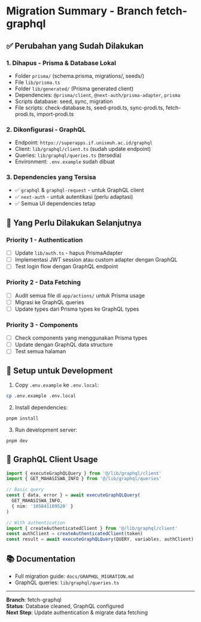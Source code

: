 # Migration Summary - Branch fetch-graphql

## ✅ Perubahan yang Sudah Dilakukan

### 1. Dihapus - Prisma & Database Lokal
- Folder `prisma/` (schema.prisma, migrations/, seeds/)
- File `lib/prisma.ts`
- Folder `lib/generated/` (Prisma generated client)
- Dependencies: `@prisma/client`, `@next-auth/prisma-adapter`, `prisma`
- Scripts database: seed, sync, migration
- File scripts: check-database.ts, seed-prodi.ts, sync-prodi.ts, fetch-prodi.ts, import-prodi.ts

### 2. Dikonfigurasi - GraphQL
- Endpoint: `https://superapps.if.unismuh.ac.id/graphql`
- Client: `lib/graphql/client.ts` (sudah update endpoint)
- Queries: `lib/graphql/queries.ts` (tersedia)
- Environment: `.env.example` sudah dibuat

### 3. Dependencies yang Tersisa
- ✅ `graphql` & `graphql-request` - untuk GraphQL client
- ✅ `next-auth` - untuk autentikasi (perlu adaptasi)
- ✅ Semua UI dependencies tetap

## 🔄 Yang Perlu Dilakukan Selanjutnya

### Priority 1 - Authentication
- [ ] Update `lib/auth.ts` - hapus PrismaAdapter
- [ ] Implementasi JWT session atau custom adapter dengan GraphQL
- [ ] Test login flow dengan GraphQL endpoint

### Priority 2 - Data Fetching
- [ ] Audit semua file di `app/actions/` untuk Prisma usage
- [ ] Migrasi ke GraphQL queries
- [ ] Update types dari Prisma types ke GraphQL types

### Priority 3 - Components
- [ ] Check components yang menggunakan Prisma types
- [ ] Update dengan GraphQL data structure
- [ ] Test semua halaman

## 📝 Setup untuk Development

1. Copy `.env.example` ke `.env.local`:
```bash
cp .env.example .env.local
```

2. Install dependencies:
```bash
pnpm install
```

3. Run development server:
```bash
pnpm dev
```

## 🔗 GraphQL Client Usage

```typescript
import { executeGraphQLQuery } from '@/lib/graphql/client'
import { GET_MAHASISWA_INFO } from '@/lib/graphql/queries'

// Basic query
const { data, error } = await executeGraphQLQuery(
  GET_MAHASISWA_INFO,
  { nim: '105841109520' }
)

// With authentication
import { createAuthenticatedClient } from '@/lib/graphql/client'
const authClient = createAuthenticatedClient(token)
const result = await executeGraphQLQuery(QUERY, variables, authClient)
```

## 📚 Documentation
- Full migration guide: `docs/GRAPHQL_MIGRATION.md`
- GraphQL queries: `lib/graphql/queries.ts`

---

**Branch**: fetch-graphql  
**Status**: Database cleaned, GraphQL configured  
**Next Step**: Update authentication & migrate data fetching

